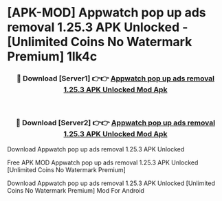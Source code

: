 # [APK-MOD] Appwatch  pop up ads removal 1.25.3 APK Unlocked - [Unlimited Coins No Watermark Premium] 1lk4c



<div align="center">
<h3>🔴 Download [Server1] 👉👉 <a href="https://momento.my/?title=Appwatch__pop_up_ads_removal_1.25.3_APK_Unlocked">Appwatch  pop up ads removal 1.25.3 APK Unlocked Mod Apk</a></h3><br>

<h3>🔴 Download [Server2] 👉👉 <a href="https://momento.my/?title=Appwatch__pop_up_ads_removal_1.25.3_APK_Unlocked">Appwatch  pop up ads removal 1.25.3 APK Unlocked Mod Apk</a></h3>
</div>



Download Appwatch  pop up ads removal 1.25.3 APK Unlocked 

Free APK MOD Appwatch  pop up ads removal 1.25.3 APK Unlocked [Unlimited Coins No Watermark Premium]

Download Appwatch  pop up ads removal 1.25.3 APK Unlocked [Unlimited Coins No Watermark Premium] Mod For Android
